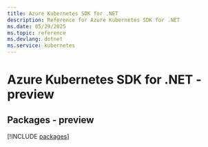 ```yaml
---
title: Azure Kubernetes SDK for .NET
description: Reference for Azure Kubernetes SDK for .NET
ms.date: 05/29/2025
ms.topic: reference
ms.devlang: dotnet
ms.service: kubernetes
---
```

# Azure Kubernetes SDK for .NET - preview
## Packages - preview
[!INCLUDE [packages](kubernetes-index.md)]